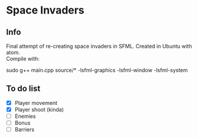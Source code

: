 # Space Invaders

## Info

Final attempt of re-creating space invaders in SFML. Created in Ubuntu with atom. <br />
Compile with:

sudo g++ main.cpp source/* -lsfml-graphics -lsfml-window -lsfml-system

## To do list

- [x] Player movement
- [x] Player shoot (kinda)
- [ ] Enemies
- [ ] Bonus
- [ ] Barriers 
